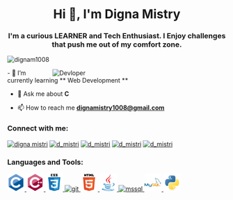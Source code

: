 <h1 align="center">Hi 👋, I'm Digna Mistry</h1>
<h3 align="center">I'm a curious LEARNER and Tech Enthusiast. I Enjoy challenges that push me out of my comfort zone.</h3>

<p align="left"> <img src="https://komarev.com/ghpvc/?username=dignam1008&label=Profile%20views&color=0e75b6&style=flat" alt="dignam1008" /> </p>
<img align="right" alt="Devloper" width="400" hight="300" src="https://blush.design/api/download?shareUri=zrvTNJxRjo2HXcfT&c=Bottom_0%7E2b44ff-0.1%7E393f82_Hair_0%7Eb58143-0.1%7E2c1b18_Skin_0%7Ed4a181-0.1%7Eeac7a8_Top_0%7Ef2f2f2-0.1%7Effa434&w=800&h=800&fm=png">
- 🌱 I’m currently learning ** Web Development **

- 💬 Ask me about **C**

- 📫 How to reach me **dignamistry1008@gmail.com**

<h3 align="left">Connect with me:</h3>
<p align="left">
<a href="https://linkedin.com/in/digna mistri" target="blank"><img align="center" src="https://raw.githubusercontent.com/rahuldkjain/github-profile-readme-generator/master/src/images/icons/Social/linked-in-alt.svg" alt="digna mistri" height="30" width="40" /></a>
<a href="https://www.codechef.com/users/d_mistri" target="blank"><img align="center" src="https://cdn.jsdelivr.net/npm/simple-icons@3.1.0/icons/codechef.svg" alt="d_mistri" height="30" width="40" /></a>
<a href="https://www.hackerrank.com/d_mistri" target="blank"><img align="center" src="https://raw.githubusercontent.com/rahuldkjain/github-profile-readme-generator/master/src/images/icons/Social/hackerrank.svg" alt="d_mistri" height="30" width="40" /></a>
<a href="https://codeforces.com/profile/d_mistri" target="blank"><img align="center" src="https://cdn.jsdelivr.net/npm/simple-icons@3.0.1/icons/codeforces.svg" alt="d_mistri" height="30" width="40" /></a>
<a href="https://auth.geeksforgeeks.org/user/d_mistri" target="blank"><img align="center" src="https://raw.githubusercontent.com/rahuldkjain/github-profile-readme-generator/master/src/images/icons/Social/geeks-for-geeks.svg" alt="d_mistri" height="30" width="40" /></a>
</p>

<h3 align="left">Languages and Tools:</h3>
<p align="left"> <a href="https://www.cprogramming.com/" target="_blank"> <img src="https://raw.githubusercontent.com/devicons/devicon/master/icons/c/c-original.svg" alt="c" width="40" height="40"/> </a> <a href="https://www.w3schools.com/cpp/" target="_blank"> <img src="https://raw.githubusercontent.com/devicons/devicon/master/icons/cplusplus/cplusplus-original.svg" alt="cplusplus" width="40" height="40"/> </a> <a href="https://www.w3schools.com/css/" target="_blank"> <img src="https://raw.githubusercontent.com/devicons/devicon/master/icons/css3/css3-original-wordmark.svg" alt="css3" width="40" height="40"/> </a> <a href="https://git-scm.com/" target="_blank"> <img src="https://www.vectorlogo.zone/logos/git-scm/git-scm-icon.svg" alt="git" width="40" height="40"/> </a> <a href="https://www.w3.org/html/" target="_blank"> <img src="https://raw.githubusercontent.com/devicons/devicon/master/icons/html5/html5-original-wordmark.svg" alt="html5" width="40" height="40"/> </a> <a href="https://www.java.com" target="_blank"> <img src="https://raw.githubusercontent.com/devicons/devicon/master/icons/java/java-original.svg" alt="java" width="40" height="40"/> </a> <a href="https://www.microsoft.com/en-us/sql-server" target="_blank"> <img src="https://www.svgrepo.com/show/303229/microsoft-sql-server-logo.svg" alt="mssql" width="40" height="40"/> </a> <a href="https://www.mysql.com/" target="_blank"> <img src="https://raw.githubusercontent.com/devicons/devicon/master/icons/mysql/mysql-original-wordmark.svg" alt="mysql" width="40" height="40"/> </a> <a href="https://www.python.org" target="_blank"> <img src="https://raw.githubusercontent.com/devicons/devicon/master/icons/python/python-original.svg" alt="python" width="40" height="40"/> </a> </p>
